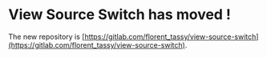 # View Source Switch has moved !  
The new repository is [https://gitlab.com/florent_tassy/view-source-switch](https://gitlab.com/florent_tassy/view-source-switch).
